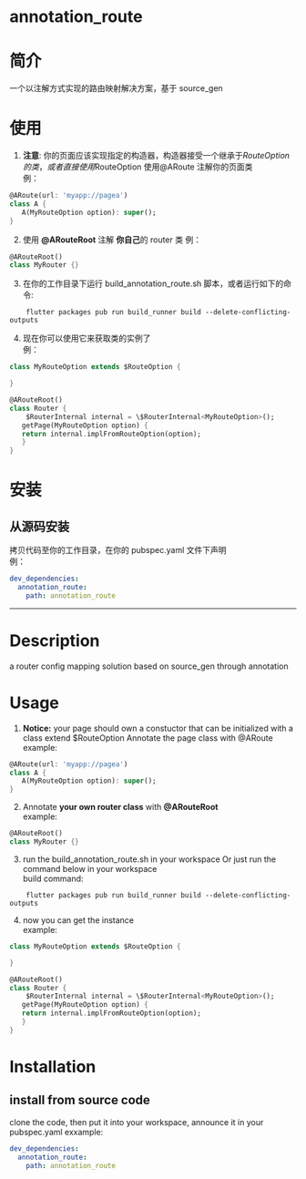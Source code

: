 # annotation_route

# 简介

 一个以注解方式实现的路由映射解决方案，基于 source_gen

# 使用

1. **注意**: 你的页面应该实现指定的构造器，构造器接受一个继承于$RouteOption的类，或者直接使用$RouteOption
使用@ARoute 注解你的页面类  
例：

```Dart
@ARoute(url: 'myapp://pagea')
class A {
   A(MyRouteOption option): super();
}
```

2. 使用 **@ARouteRoot** 注解 **你自己**的 router 类
   例：

```Dart
@ARouteRoot()
class MyRouter {}
```

3. 在你的工作目录下运行 build_annotation_route.sh 脚本，或者运行如下的命令:

```shell
    flutter packages pub run build_runner build --delete-conflicting-outputs
```

4. 现在你可以使用它来获取类的实例了  
   例：

```Dart
class MyRouteOption extends $RouteOption {

}

@ARouteRoot()
class Router {
    $RouterInternal internal = \$RouterInternal<MyRouteOption>();
   getPage(MyRouteOption option) {
   return internal.implFromRouteOption(option);
   }
}
```

# 安装

## 从源码安装

拷贝代码至你的工作目录，在你的 pubspec.yaml 文件下声明  
例：

```yaml
dev_dependencies:
  annotation_route:
    path: annotation_route
```

---

# Description

a router config mapping solution based on source_gen through annotation

# Usage

1. **Notice:** your page should own a constuctor that can be initialized with a class extend \$RouteOption Annotate the page class with @ARoute  
   example:

```Dart
@ARoute(url: 'myapp://pagea')
class A {
   A(MyRouteOption option): super();
}
```

2. Annotate **your own router class** with **@ARouteRoot**  
   example:

```Dart
@ARouteRoot()
class MyRouter {}
```

3. run the build_annotation_route.sh in your workspace Or just run the command below in your workspace  
   build command:

```shell
    flutter packages pub run build_runner build --delete-conflicting-outputs
```

4. now you can get the instance  
   example:

```Dart
class MyRouteOption extends $RouteOption {

}

@ARouteRoot()
class Router {
    $RouterInternal internal = \$RouterInternal<MyRouteOption>();
   getPage(MyRouteOption option) {
   return internal.implFromRouteOption(option);
   }
}
```

# Installation

## install from source code

clone the code, then put it into your workspace, announce it in your pubspec.yaml
exxample:

```yaml
dev_dependencies:
  annotation_route:
    path: annotation_route
```
